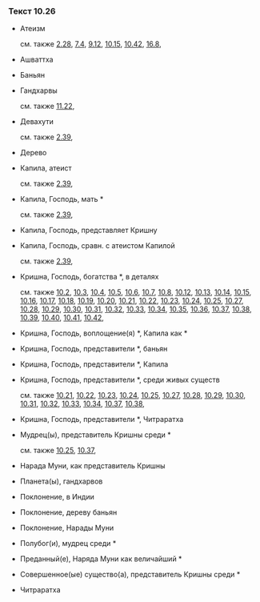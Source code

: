 ### Текст 10.26
	
- Атеизм

	см. также  [2.28](../02/0228.md),  [7.4](../07/0704.md),  [9.12](../09/0912.md),  [10.15](../10/1015.md),  [10.42](../10/1042.md),  [16.8](../16/1608.md), 
	
- Ашваттха

	
- Баньян

	
- Гандхарвы

	см. также  [11.22](../11/1122.md), 
	
- Девахути

	см. также  [2.39](../02/0239.md), 
	
- Дерево

	
- Капила, атеист

	см. также  [2.39](../02/0239.md), 
	
- Капила, Господь, мать *

	см. также  [2.39](../02/0239.md), 
	
- Капила, Господь, представляет Кришну

	
- Капила, Господь, сравн. с атеистом Капилой

	см. также  [2.39](../02/0239.md), 
	
- Кришна, Господь, богатства *, в деталях

	см. также  [10.2](../10/1002.md),  [10.3](../10/1003.md),  [10.4](../10/1004.md),  [10.5](../10/1005.md),  [10.6](../10/1006.md),  [10.7](../10/1007.md),  [10.8](../10/1008.md),  [10.12](../10/1012.md),  [10.13](../10/1013.md),  [10.14](../10/1014.md),  [10.15](../10/1015.md),  [10.16](../10/1016.md),  [10.17](../10/1017.md),  [10.18](../10/1018.md),  [10.19](../10/1019.md),  [10.20](../10/1020.md),  [10.21](../10/1021.md),  [10.22](../10/1022.md),  [10.23](../10/1023.md),  [10.24](../10/1024.md),  [10.25](../10/1025.md),  [10.27](../10/1027.md),  [10.28](../10/1028.md),  [10.29](../10/1029.md),  [10.30](../10/1030.md),  [10.31](../10/1031.md),  [10.32](../10/1032.md),  [10.33](../10/1033.md),  [10.34](../10/1034.md),  [10.35](../10/1035.md),  [10.36](../10/1036.md),  [10.37](../10/1037.md),  [10.38](../10/1038.md),  [10.39](../10/1039.md),  [10.40](../10/1040.md),  [10.41](../10/1041.md),  [10.42](../10/1042.md), 
	
- Кришна, Господь, воплощение(я) *, Капила как *

	
- Кришна, Господь, представители *, баньян

	
- Кришна, Господь, представители *, Капила

	
- Кришна, Господь, представители *, среди живых существ

	см. также  [10.21](../10/1021.md),  [10.22](../10/1022.md),  [10.23](../10/1023.md),  [10.24](../10/1024.md),  [10.25](../10/1025.md),  [10.27](../10/1027.md),  [10.28](../10/1028.md),  [10.29](../10/1029.md),  [10.30](../10/1030.md),  [10.31](../10/1031.md),  [10.32](../10/1032.md),  [10.33](../10/1033.md),  [10.34](../10/1034.md),  [10.37](../10/1037.md),  [10.38](../10/1038.md), 
	
- Кришна, Господь, представители *, Читраратха

	
- Мудрец(ы), представитель Кришны среди *

	см. также  [10.25](../10/1025.md),  [10.37](../10/1037.md), 
	
- Нарада Муни, как представитель Кришны

	
- Планета(ы), гандхарвов

	
- Поклонение, в Индии

	
- Поклонение, дереву баньян

	
- Поклонение, Нарады Муни

	
- Полубог(и), мудрец среди *

	
- Преданный(е), Наряда Муни как величайший *

	
- Совершенное(ые) существо(а), представитель Кришны среди *

	
- Читраратха

